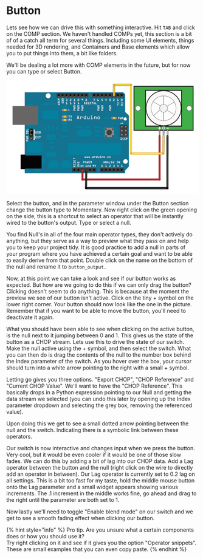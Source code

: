 # Button

Lets see how we can drive this with something interactive. Hit `TAB` and click on the COMP section. We haven't handled COMPs yet, this section is a bit of of a catch all term for several things. Including some UI elements, things needed for 3D rendering, and Containers and Base elements which allow you to put things into them, a bit like folders.

We'll be dealing a lot more with COMP elements in the future, but for now you can type or select Button.

![](../../.gitbook/assets/image%20%2830%29.png)

Select the button, and in the parameter window under the Button section change the button type to Momentary. Now right click on the green opening on the side, this is a shortcut to select an operator that will be instantly wired to the button's output. Type or select a null.

You find Null's in all of the four main operator types, they don't actively do anything, but they serve as a way to preview what they pass on and help you to keep your project tidy. It is good practice to add a null in parts of your program where you have achieved a certain goal and want to be able to easily derive from that point. Double click on the name on the bottom of the null and rename it to `button_output.` 

Now, at this point we can take a look and see if our button works as expected. But how are we going to do this if we can only drag the button? Clicking doesn't seem to do anything. This is because at the moment the preview we see of our button isn't active. Click on the tiny + symbol on the lower right corner. Your button should now look like the one in the picture. Remember that if you want to be able to move the button, you'll need to deactivate it again.

What you should have been able to see when clicking on the active button, is the null next to it jumping between 0 and 1. This gives us the state of the button as a CHOP stream. Lets use this to drive the state of our switch. Make the null active using the + symbol, and then select the switch. What you can then do is drag the contents of the null to the number box behind the Index parameter of the switch. As you hover over the box, your cursor should turn into a white arrow pointing to the right with a small + symbol.

Letting go gives you three options. "Export CHOP", "CHOP Reference" and "Current CHOP Value". We'll want to have the "CHOP Reference". This basically drops in a Python expression pointing to our Null and getting the data stream we selected \(you can undo this later by opening up the Index parameter dropdown and selecting the grey box, removing the referenced value\).

Upon doing this we get to see a small dotted arrow pointing between the null and the switch. Indicating there is a symbolic link between these operators.

Our switch is now interactive and changes input when we press the button. Very cool, but it would be even cooler if it would be one of those slow fades. We can do this by adding  a bit of lag into our CHOP data. Add a Lag operator between the button and the null \(right click on the wire to directly add an operator in between\).  Our Lag operator is currently set to 0.2 lag on all settings. This is a bit too fast for my taste, hold the middle mouse button onto the Lag parameter and a small widget appears showing various increments. The .1 increment in the middle works fine, go ahead and drag to the right until the parameter are both set to 1.

Now lastly we'll need to toggle "Enable blend mode" on our switch and we get to see a smooth fading effect when clicking our button.

{% hint style="info" %}
Pro tip. Are you unsure what a certain components does or how you should use it?   
Try right clicking on it and see if it gives you the option "Operator snippets". These are small examples that you can even copy paste.
{% endhint %}

